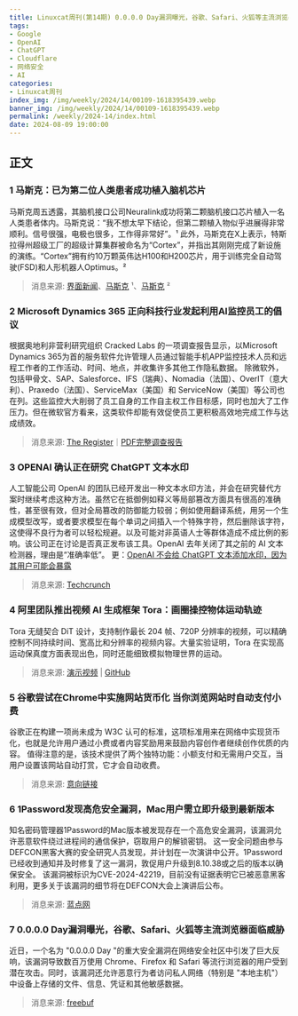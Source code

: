 ```yaml
---
title: Linuxcat周刊(第14期) 0.0.0.0 Day漏洞曝光，谷歌、Safari、火狐等主流浏览器面临威胁
tags: 
- Google
- OpenAI
- ChatGPT
- Cloudflare
- 网络安全
- AI
categories: 
- Linuxcat周刊
index_img: /img/weekly/2024/14/00109-1618395439.webp
banner_img: /img/weekly/2024/14/00109-1618395439.webp
permalink: /weekly/2024-14/index.html
date: 2024-08-09 19:00:00
---
```

## 正文

### 1 马斯克：已为第二位人类患者成功植入脑机芯片

马斯克周五透露，其脑机接口公司Neuralink成功将第二颗脑机接口芯片植入一名人类患者体内。马斯克说：“我不想太早下结论，但第二颗植入物似乎进展得非常顺利。信号很强，电极也很多，工作得非常好”。¹
此外，马斯克在X上表示，特斯拉得州超级工厂的超级计算集群被命名为“Cortex”，并指出其刚刚完成了新设施的演练。“Cortex”拥有约10万颗英伟达H100和H200芯片，用于训练完全自动驾驶(FSD)和人形机器人Optimus。²
> 消息来源: [界面新闻](https://www.jiemian.com/article/11511098.html)、[马斯克](https://x.com/elonmusk/status/1819457630261465553) ¹、[马斯克](https://x.com/elonmusk/status/1819797937414611313) ²

### 2 Microsoft Dynamics 365 正向科技行业发起利用AI监控员工的倡议

根据奥地利非营利研究组织 Cracked Labs 的一项调查报告显示，以Microsoft Dynamics 365为首的服务软件允许管理人员通过智能手机APP监控技术人员和远程工作者的工作活动、时间、地点，并收集许多其他工作隐私数据。
除微软外，包括甲骨文、SAP、Salesforce、IFS（瑞典）、Nomadia（法国）、OverIT（意大利）、Praxedo（法国）、ServiceMax（美国）和 ServiceNow（美国）等公司也在列。这些监控大大削弱了员工自身的工作自主权工作目标感，同时也加大了工作压力。但在微软官方看来，这类软件却能有效促使员工更积极高效地完成工作与达成绩效。
> 消息来源: [The Register](https://www.theregister.com/2024/07/31/microsoft_dynamics_365_surveillance/)｜[PDF完整调查报告](https://crackedlabs.org/dl/CrackedLabs_Christl_MobileWork.pdf)

### 3 OPENAI 确认正在研究 ChatGPT 文本水印

人工智能公司 OpenAI 的团队已经开发出一种文本水印方法，并会在研究替代方案时继续考虑这种方法。虽然它在抵御例如释义等局部篡改方面具有很高的准确性，甚至很有效，但对全局篡改的防御能力较弱；例如使用翻译系统，用另一个生成模型改写，或者要求模型在每个单词之间插入一个特殊字符，然后删除该字符，这使得不良行为者可以轻松规避。以及可能对非英语人士等群体造成不成比例的影响。该公司正在讨论是否真正发布该工具。OpenAI 去年关闭了其之前的 AI 文本检测器，理由是“准确率低”。
更：[OpenAI 不会给 ChatGPT 文本添加水印，因为其用户可能会暴露](https://www.theverge.com/2024/8/4/24213268/openai-chatgpt-text-watermark-cheat-detection-tool)
> 消息来源: [Techcrunch](https://techcrunch.com/2024/08/04/openai-says-its-taking-a-deliberate-approach-to-releasing-tools-that-can-detect-writing-from-chatgpt/)

### 4 阿里团队推出视频 AI 生成框架 Tora：画圈操控物体运动轨迹

Tora 无缝契合 DiT 设计，支持制作最长 204 帧、720P 分辨率的视频，可以精确控制不同持续时间、宽高比和分辨率的视频内容。大量实验证明，Tora 在实现高运动保真度方面表现出色，同时还能细致模拟物理世界的运动。
> 消息来源: [演示视频](https://ali-videoai.github.io/tora_video/) | [GitHub](https://github.com/ali-videoai/Tora)

### 5 谷歌尝试在Chrome中实施网站货币化 当你浏览网站时自动支付小费

谷歌正在构建一项尚未成为 W3C 认可的标准，这项标准用来在网络中实现货币化，也就是允许用户通过小费或者内容奖励用来鼓励内容创作者继续创作优质的内容。
值得注意的是，该技术提供了两个独特功能：小额支付和无需用户交互，当用户设置该网站自动打赏，它才会自动收费。
> 消息来源: [意向链接](https://groups.google.com/a/chromium.org/g/blink-dev/c/4Rqw4SbjO88/m/j7x8sTyzAAAJ?pli=1)

### 6 1Password发现高危安全漏洞，Mac用户需立即升级到最新版本

知名密码管理器1Password的Mac版本被发现存在一个高危安全漏洞，该漏洞允许恶意软件绕过进程间的通信保护，窃取用户的解锁密钥。
这一安全问题由参与DEFCON黑客大赛的安全研究人员发现，并计划在一次演讲中公开。1Password已经收到通知并及时修复了这一漏洞，敦促用户升级到8.10.38或之后的版本以确保安全。
该漏洞被标识为CVE-2024-42219，目前没有证据表明它已被恶意黑客利用，更多关于该漏洞的细节将在DEFCON大会上演讲后公布。
> 消息来源: [蓝点网](https://www.landiannews.com/archives/105295.html)

### 7 0.0.0.0 Day漏洞曝光，谷歌、Safari、火狐等主流浏览器面临威胁

近日，一个名为 "0.0.0.0 Day "的重大安全漏洞在网络安全社区中引发了巨大反响，该漏洞导致数百万使用 Chrome、Firefox 和 Safari 等流行浏览器的用户受到潜在攻击。同时，该漏洞还允许恶意行为者访问私人网络（特别是 "本地主机"）中设备上存储的文件、信息、凭证和其他敏感数据。
> 消息来源: [freebuf](https://www.freebuf.com/news/408169.html)

<!-- ## 言论 -->
<!-- 一个国家如果总是试图把自己的国民变成透明的国民，可以随时追踪与定位的棋子，那么这个国家不可能成为有活力、有创造力的国家，因为所有创造力都隐藏在深渊里，所有活力都来自无监控的自由自在里。

当然，这样的国家也不可能成为什么现代化国家。因为真正的现代化国家绝对不是“编户齐民”的国家，不是严密监控自己国民的国家，而是所有国民都能享有充分自由，特别是享有充分的言论自由、以及免于公权力肆意地骚扰、监管、恐吓、拘禁的自由的国家。

凡是试图全方位监控自己国民的国家，凡是竭力把自己国民置于透明状态的国家，都是以最粗暴、最直白的方式表明自己不是人民的国家。因为真正人民的国家不需要监控自己国民的行踪，国家相信自己的国民，国民也认同并相信、维护自己的国家。真正人民的国家也不需要总追求以上帝的视角试图看透、掌控自己国民的思想与言论，因为真正人民的国家不会因自己国民的任何思想与言论而遭受损害，相反，国家恰是在保护国民的言论自由而保有生命力，在尊重国民思想的自治而保有创造力。人民的国家从来不会也永远不会因自己国民的思想与言论自由而陷入瓦解的危险。因为真正人民的国家不会因为国民对国家的批评乃至反对而遭受损失或陷入危机，相反，它只会在国民的自由思想提供的各种参照系的映照下朝更加完善的方向发展。

现代化国家有不同道路，有各种特色与模式，但是所有真正的现代化国家都有一个本质性的属性，那就是让国民更自由、更解放、更富有、更文明。无论是共同体还是国民个体，都是也只能是在由充分的自由思想、自由言论、自由行动构成的自由生活中才练就自立的能力，以及自治的理性与自治的水平，从而变得更加文明。

所以，要建成现代化国家，自由是方向，也是目标。任何以加强监控国民的言论、思想与行动自由为目的，或者任何会导致对国民的言论、思想自由进行严密监控的政策，都与现代化国家建设的方向与目标背道而弛。

如果中国式现代化是我们的目标与方向，那么，这个方向不是朝向古老的“编户齐民”，而应朝向人人更加自由、更加开放、更加自立、更加文明与更加富有。如果我们对中国式现代化要有信心，要有自信，那么这种现代化应该对国民的监控少于西方现代化对其国民的监控。换个角度说，我们的现代化应该使我们的国民的自由（首先就是言论、思想自由）多于西方国民的自由。正如一切创造力与多样性都基于自由也来自自由一样，所有的信心与自信也都基于自由，来自于自由。没有自由，一切自信与信心都经不起比较和冲击。这是自信与信心的秘密所在。 -->
<!-- [source](http://m.weibo.cn/status/5063245410865019) -->
<!-- 已被删帖 -->
<!-- 我也觉得这话不太对，做个参考留个纪念吧 -->

